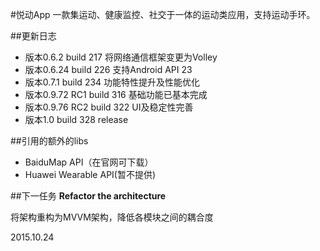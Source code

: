 #悦动App
一款集运动、健康监控、社交于一体的运动类应用，支持运动手环。

##更新日志
- 版本0.6.2 build 217 将网络通信框架变更为Volley
- 版本0.6.24 build 226 支持Android API 23
- 版本0.7.1 build 234 功能特性提升及性能优化
- 版本0.9.72 RC1 build 316 基础功能已基本完成
- 版本0.9.76 RC2 build 322 UI及稳定性完善
- 版本1.0 build 328 release

##引用的额外的libs
- BaiduMap API（在官网可下载）
- Huawei Wearable API(暂不提供)

##下一任务
**Refactor the architecture**

将架构重构为MVVM架构，降低各模块之间的耦合度

2015.10.24